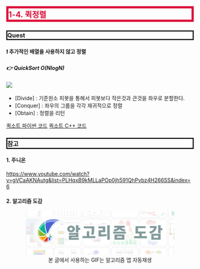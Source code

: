 <style>
.imgOption{
    display:flex;
    justify-content:center;
    align-items:center;
    height: 600px; 
}
h2{
    font-weight :bold;
    border : 6px solid #DC143C;
    color : #DC143C !important;
}
h3 {
    font-weight :bold;
    border : 3px solid ;
}
</style>

## 1-4. 퀵정렬
### Quest
#### ❗ 추가적인 배열을 사용하지 않고 정렬
##### 👉 QuickSort O(NlogN)

<img src="https://media.giphy.com/media/AH0HNTCqmuujn1Rnt1/giphy.gif" width=300px>

* [Divide] : 기준원소 피봇을 통해서 피봇보다 작은것과 큰것을 좌우로 분할한다.
* [Conquer] : 좌우의 그룹을 각각 재귀적으로 정렬
* [Obtain] : 정렬을 리턴

[퀵소트 파이썬 코드](./코드/퀵정렬.py)
[퀵소트 C++ 코드](./코드/퀵정렬.cpp)

### 참고

#### 1. 주니온 
https://www.youtube.com/watch?v=gVCaAKNAutg&list=PLHqxB9kMLLaPOp0jh591QhPvbz4H266SS&index=6

#### 2. 알고리즘 도감

<p align="center"> 
  <img src="2022-02-03-14-55-34.png" alt="text" width=400px />
  <br>본 글에서 사용하는 GIF는 알고리즘 앱 자동재생
</p>
